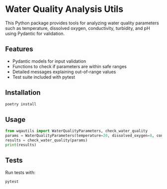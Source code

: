 # Water Quality Analysis Utils

This Python package provides tools for analyzing water quality parameters such as temperature, dissolved oxygen, conductivity, turbidity, and pH using Pydantic for validation.

## Features
- Pydantic models for input validation
- Functions to check if parameters are within safe ranges
- Detailed messages explaining out-of-range values
- Test suite included with pytest

## Installation
```bash
poetry install
```

## Usage
```python
from wqautils import WaterQualityParameters, check_water_quality
params = WaterQualityParameters(temperature=20, dissolved_oxygen=8, conductivity=500, turbidity=2, ph=7)
results = check_water_quality(params)
print(results)
```

## Tests
Run tests with:
```bash
pytest
```
